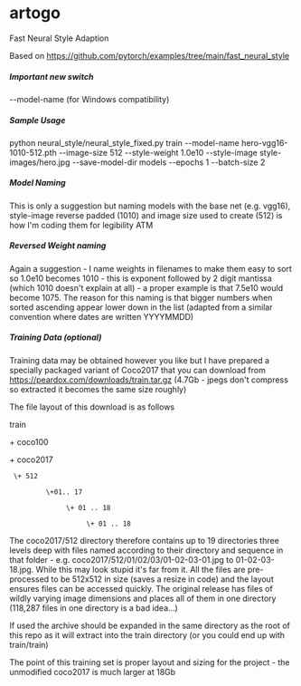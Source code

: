 # artogo
Fast Neural Style Adaption

Based on https://github.com/pytorch/examples/tree/main/fast_neural_style

##### Important new switch

--model-name (for Windows compatibility)

##### Sample Usage

python neural_style/neural_style_fixed.py train --model-name hero-vgg16-1010-512.pth --image-size 512 --style-weight 1.0e10 --style-image style-images/hero.jpg --save-model-dir models --epochs 1 --batch-size 2

##### Model Naming

This is only a suggestion but naming models with the base net (e.g. vgg16), style-image reverse padded (1010) and image size used to create (512) is how I'm coding them for legibility ATM

##### Reversed Weight naming

Again a suggestion - I name weights in filenames to make them easy to sort so 1.0e10 becomes 1010 - this is exponent followed by 2 digit mantissa (which 1010 doesn't explain at all) - a proper example is that 7.5e10 would become 1075. The reason for this naming is that bigger numbers when sorted ascending appear lower down in the list (adapted from a similar convention where dates are written YYYYMMDD)

##### Training Data (optional)

Training data may be obtained however you like but I have prepared a specially packaged variant of Coco2017 that you can download from https://peardox.com/downloads/train.tar.gz (4.7Gb - jpegs don't compress so extracted it becomes the same size roughly)

The file layout of this download is as follows

train

\+ coco100

\+ coco2017

     \+ 512
     
             \+01.. 17
             
                  \+ 01 .. 18
                  
                       \+ 01 .. 18

The coco2017/512 directory therefore contains up to 19 directories three levels deep with files named according to their directory and sequence in that folder - e.g. coco2017/512/01/02/03/01-02-03-01.jpg to 01-02-03-18.jpg. While this may look stupid it's far from it. All the files are pre-processed to be 512x512 in size (saves a resize in code) and the layout ensures files can be accessed quickly. The original release has files of wildly varying image dimensions and places all of them in one directory (118,287 files in one directory is a bad idea...)

If used the archive should be expanded in the same directory as the root of this repo as it will extract into the train directory (or you could end up with train/train)

The point of this training set is proper layout and sizing for the project - the unmodified coco2017 is much larger at 18Gb

